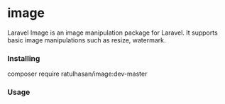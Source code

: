 # image
Laravel Image is an image manipulation package for Laravel. It supports basic image manipulations such as resize, watermark.

### Installing
composer require ratulhasan/image:dev-master

### Usage
